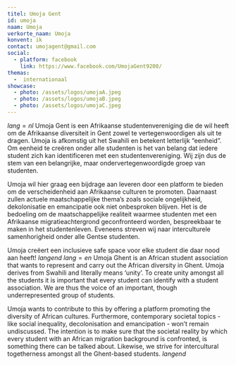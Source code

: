 ```yaml
---
titel: Umoja Gent
id: umoja
naam: Umoja
verkorte_naam: Umoja
konvent: ik
contact: umojagent@gmail.com
social:
  - platform: facebook
    link: https://www.facebook.com/UmojaGent9200/
themas:
  -  internationaal
showcase:
  - photo: /assets/logos/umojaA.jpeg
  - photo: /assets/logos/umojaB.jpeg
  - photo: /assets/logos/umojaC.jpeg 
---
```


$lang=nl$ 
Umoja Gent is een Afrikaanse studentenvereniging die de wil heeft om de Afrikaanse diversiteit in Gent zowel te vertegenwoordigen als uit te dragen. Umoja is afkomstig uit het Swahili en betekent letterlijk “eenheid”. Om eenheid te creëren onder alle studenten is het van belang dat iedere student zich kan identificeren met een studentenvereniging. Wij zijn dus de stem van een belangrijke, maar ondervertegenwoordigde groep van studenten.

Umoja wil hier graag een bijdrage aan leveren door een platform te bieden om de verscheidenheid aan Afrikaanse culturen te promoten. Daarnaast zullen actuele maatschappelijke thema’s zoals sociale ongelijkheid, dekolonisatie en emancipatie ook niet onbesproken blijven. Het is de bedoeling om de maatschappelijke realiteit waarmee studenten met een Afrikaanse migratieachtergrond  geconfronteerd worden, bespreekbaar te maken in het studentenleven. Eveneens streven wij naar interculturele samenhorigheid onder alle Gentse studenten.

Umoja creëert een inclusieve safe space voor elke student die daar nood aan heeft! 
$langend$ 
$lang=en$ 
Umoja Ghent is an African student association that wants to represent and carry out the African diversity in Ghent. Umoja derives from Swahili and literally means ‘unity’. To create unity amongst all the students it is important that every student can identify with a student association. We are thus the voice of an important, though underrepresented group of students.  

Umoja wants to contribute to this by offering a platform promoting the diversity of African cultures. Furthermore, contemporary societal topics - like social inequality, decolonisation and emancipation - won’t remain undiscussed. The intention is to make sure that the societal reality by which every student with an African migration background is confronted, is something there can be talked about. Likewise, we strive for intercultural togetherness amongst all the Ghent-based students. 
$langend$
